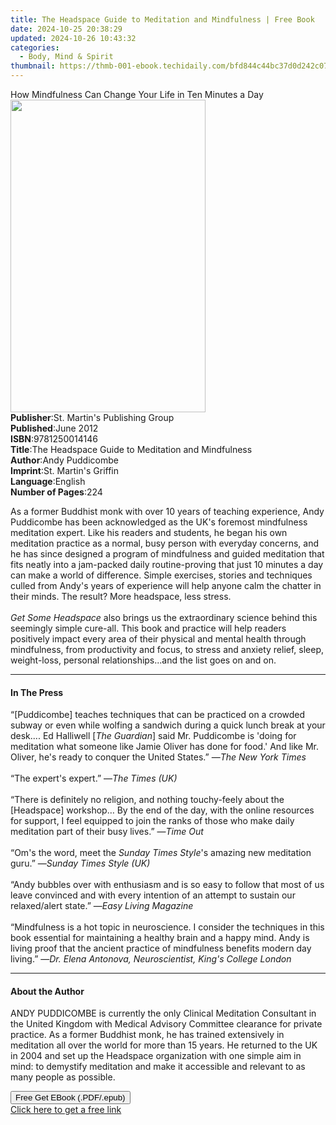 ```yaml
---
title: The Headspace Guide to Meditation and Mindfulness | Free Book
date: 2024-10-25 20:38:29
updated: 2024-10-26 10:43:32
categories:
  - Body, Mind & Spirit
thumbnail: https://thmb-001-ebook.techidaily.com/bfd844c44bc37d0d242c071d4d9d6d8f791f77492e1ada30efae7240c72084d3.jpg
---
```

<main id="book-container">
  <div class="flex flex-col">
    <div class="book-brief flex-1 py-6 px-4 sm:p-6 md:py-10 md:px-8">
      <!-- brief-->
      <div class="book-brief-main">
        How Mindfulness Can Change Your Life in Ten Minutes a Day
      </div>
    </div>
    <div
      class="book-meta-info flex-1 grid gap-4 col-start-1 col-end-3 row-start-1 sm:mb-6 sm:grid-cols-4 lg:gap-6 lg:col-start-2 lg:row-end-6 lg:row-span-6 lg:mb-0"
    >
      <div
        class="book-meta-info-left place-content-center mt-4 p-4 text-sm leading-6 col-start-2 col-span-2 dark:text-slate-400"
      >
        <img
          class="w-full h-500 object-cover rounded-lg sm:h-255 sm:col-span-2 lg:col-span-full"
          src="https://img-001-ebook.techidaily.com/3387d00850ba04db846b941171dad7f653668560684b1bd0931f8d016424241a.jpg"
          alt=""
          width="312"
          height="500"
        />
      </div>
      <div
        class="book-meta-info-right mt-2 col-start-1 row-start-2 col-span-3 self-center"
      >
        <!-- meta data  -->
        <div class="flex flex-col px-4 md:px-8">
          <div class="flex-1">
            <strong>Publisher</strong>:<span class="px-2"
              >St. Martin&#39;s Publishing Group</span
            >
          </div>
          <div class="flex-1">
            <strong>Published</strong>:<span class="px-2">June 2012</span>
          </div>
          <div class="flex-1">
            <strong>ISBN</strong>:<span class="px-2">9781250014146</span>
          </div>
          <div class="flex-1">
            <strong>Title</strong>:<span class="px-2"
              >The Headspace Guide to Meditation and Mindfulness</span
            >
          </div>
          <div class="flex-1">
            <strong>Author</strong>:<span class="px-2">Andy Puddicombe</span>
          </div>
          <div class="flex-1">
            <strong>Imprint</strong>:<span class="px-2"
              >St. Martin&#39;s Griffin</span
            >
          </div>
          <div class="flex-1">
            <strong>Language</strong>:<span class="px-2">English</span>
          </div>
          <div class="flex-1">
            <strong>Number of Pages</strong>:<span class="px-2">224</span>
          </div>
        </div>
      </div>
    </div>
    <div class="book-description flex-1 py-6 px-4 sm:p-6 md:py-10 md:px-8">
      <div class="book-description-main">
        <div accordion-content="" id="description">
          <p>
            As a former Buddhist monk with over 10 years of teaching experience,
            Andy Puddicombe has been acknowledged as the UK's foremost
            mindfulness meditation expert. Like his readers and students, he
            began his own meditation practice as a normal, busy person with
            everyday concerns, and he has since designed a program of
            mindfulness and guided meditation that fits neatly into a jam-packed
            daily routine-proving that just 10 minutes a day can make a world of
            difference. Simple exercises, stories and techniques culled from
            Andy's years of experience will help anyone calm the chatter in
            their minds. The result? More headspace, less stress. <br /><br /><i
              >Get Some Headspace </i
            >also brings us the extraordinary science behind this seemingly
            simple cure-all. This book and practice will help readers positively
            impact every area of their physical and mental health through
            mindfulness, from productivity and focus, to stress and anxiety
            relief, sleep, weight-loss, personal relationships...and the list
            goes on and on.
          </p>
        </div>
      </div>
    </div>
    <div class="book-excerpts flex-1 py-6 px-4 sm:p-6 md:py-10 md:px-8">
      <!-- excerpts-->
      <div class="book-excerpts-main">
        <hr />
        <h4 class="placeholder placeholder-heading">
          <span>In The Press</span>
        </h4>
        <p></p>
        <p>
          “[Puddicombe] teaches techniques that can be practiced on a crowded
          subway or even while wolfing a sandwich during a quick lunch break at
          your desk.... Ed Halliwell [<i>The Guardian</i>] said Mr. Puddicombe
          is 'doing for meditation what someone like Jamie Oliver has done for
          food.' And like Mr. Oliver, he's ready to conquer the United States.”
          —<i>The New York Times</i><br /><br />“The expert's expert.” —<i
            >The Times (UK)</i
          ><br /><br />“There is definitely no religion, and nothing
          touchy-feely about the [Headspace] workshop… By the end of the day,
          with the online resources for support, I feel equipped to join the
          ranks of those who make daily meditation part of their busy lives.”
          —<i>Time Out</i><br /><br />“Om's the word, meet the
          <i>Sunday Times Style</i>'s amazing new meditation guru.” —<i
            >Sunday Times Style (UK)</i
          ><br /><br />“Andy bubbles over with enthusiasm and is so easy to
          follow that most of us leave convinced and with every intention of an
          attempt to sustain our relaxed/alert state.” —<i
            >Easy Living Magazine</i
          ><br /><br />“Mindfulness is a hot topic in neuroscience. I consider
          the techniques in this book essential for maintaining a healthy brain
          and a happy mind. Andy is living proof that the ancient practice of
          mindfulness benefits modern day living.” —<i
            >Dr. Elena Antonova, Neuroscientist, King's College London</i
          >
        </p>
        <p></p>
      </div>
    </div>
    <div class="book-about-author flex-1 py-6 px-4 sm:p-6 md:py-10 md:px-8">
      <!-- about author-->
      <div class="book-main-author-main">
        <hr />
        <h4 class="placeholder placeholder-heading">
          <span>About the Author</span>
        </h4>
        <p></p>
        <p>
          ANDY PUDDICOMBE is currently the only Clinical Meditation Consultant
          in the United Kingdom with Medical Advisory Committee clearance for
          private practice. As a former Buddhist monk, he has trained
          extensively in meditation all over the world for more than 15 years.
          He returned to the UK in 2004 and set up the Headspace organization
          with one simple aim in mind: to demystify meditation and make it
          accessible and relevant to as many people as possible.
        </p>
        <p></p>
      </div>
    </div>
    <div class="book-free-get flex-1 py-6 px-4 sm:p-6 md:py-10 md:px-8">
      <button
        id="btn-free-get"
        class="bg-blue-500 hover:bg-blue-700 text-white font-bold py-2 px-4 rounded"
      >
        Free Get EBook (.PDF/.epub)
      </button>
      <div id="countdown-display" class="px-2 text-lg mt-2"></div>
      <a
        id="free-link"
        class="hidden bg-blue-500 hover:bg-blue-700 text-white font-bold py-2 px-4 rounded"
        href="https://www.ebooks.com/en-us/book/796238/the-headspace-guide-to-meditation-and-mindfulness/andy-puddicombe/"
        target="_blank"
        >Click here to get a free link</a
      >
    </div>
    <script>
      let countdownTime = 0;
      let countdownInterval = null;
      document
        .getElementById('btn-free-get')
        .addEventListener('click', startCountdown);
      function startCountdown() {
        countdownTime = new Date().getTime() + 60000 * 3;
        countdownInterval = setInterval(updateCountdown, 1000);
        document.getElementById('btn-free-get').disabled = true;
        document
          .getElementById('btn-free-get')
          .classList.add('bg-gray-500', 'cursor-not-allowed');
      }
      function updateCountdown() {
        let currentTime = new Date().getTime();
        let timeLeft = countdownTime - currentTime;
        let secondsLeft = Math.floor(timeLeft / 1000);
        document.getElementById('countdown-display').innerHTML =
          `Remaining time: ${secondsLeft} seconds.`;
        if (secondsLeft <= 0) {
          clearInterval(countdownInterval);
          document.getElementById('btn-free-get').classList.add('hidden');
          document.getElementById('free-link').classList.remove('hidden');
          document.getElementById('countdown-display').innerHTML = '';
        }
      }
    </script>
  </div>
</main>
